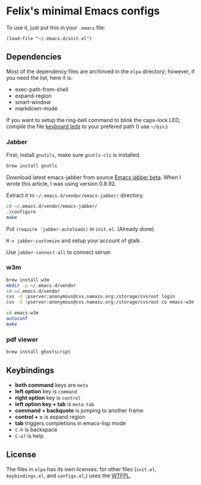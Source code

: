 Felix's minimal Emacs configs
=============================

To use it, just put this in your `.emacs` file:

```
(load-file "~/.emacs.d/init.el")
```

Dependencies
------------

Most of the dependency files are archinved in the `elpa` directory; however, if you need the list, here it is:

* exec-path-from-shell
* expand-region
* smart-window
* markdown-mode

If you want to setup the ring-bell command to blink the caps-lock LED, compile the file [keyboard leds](http://osxbook.com/book/bonus/chapter10/kbdleds/) to your prefered path (I use `~/bin`.)

### Jabber ###

First, install `gnutils`, make sure `gnutls-cli` is installed.

```bash
brew install gnutls
```

Download latest emacs-jabber from source [Emacs jabber beta](http://sourceforge.net/projects/emacs-jabber/files/emacs-jabber%20beta%20versions/).
When I wrote this article, I was using version 0.8.92.

Extract it to `~/.emacs.d/vendor/emacs-jabber/` directory.

```bash
cd ~/.emacs.d/vendor/emacs-jabber/
./configure
make
```

Put `(require 'jabber-autoloads)` in `init.el`. (Already done)

`M-x jabber-customize` and setup your account of gtalk.

Use `jabber-connect-all` to connect server.

### w3m ###

```bash
brew install w3m
mkdir -p ~/.emacs.d/vendor
cd ~/.emacs.d/vendor
cvs -d :pserver:anonymous@cvs.namazu.org:/storage/cvsroot login
cvs -d :pserver:anonymous@cvs.namazu.org:/storage/cvsroot co emacs-w3m

cd emacs-w3m
autoconf
make
```

### pdf viewer ###

```bash
brew install ghostscript
```

Keybindings
-----------

* **both command** keys are `meta`
* **left option** key is `command`
* **right option** key is `control`
* **left option key + tab** is `meta-tab`
* **command + backquote** is jumping to another frame
* **control + =** is expand region
* **tab** triggers completions in emacs-lisp mode
* `C-h` is backspace
* `C-x?` is help

License
-------

The files in `elpa` has its own licenses; for other files (`init.el`, `keybindings.el`, and `configs.el`,) uses the [WTFPL](http://www.wtfpl.net/about/).
